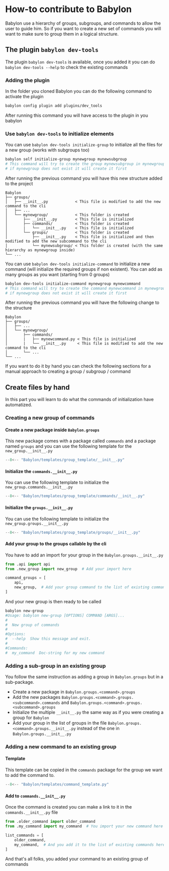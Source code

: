 # How-to contribute to Babylon

Babylon use a hierarchy of groups, subgroups, and commands to allow the user to guide him. So if you want to create a
new set of commands you will want to make sure to group them in a logical structure.

## The plugin `babylon dev-tools`

The plugin `babylon dev-tools` is available, once you added it you can do `babylon dev-tools --help` to check the existing commands

### Adding the plugin

In the folder you cloned Babylon you can do the following command to activate the plugin

```bash
babylon config plugin add plugins/dev_tools
```

After running this command you will have access to the plugin in you babylon

### Use `babylon dev-tools` to initialize elements

You can use `babylon dev-tools initialize-group` to initialize all the files for a new group (works with subgroups too)

```bash
babylon self initialize-group mynewgroup mynewsubgroup
# This command will try to create the group mynewsubgroup in mynewgroup
# if mynewgroup does not exist it will create it first
```

After running the previous command you will have this new structure added to the project

```text
Babylon
├── groups/
│   ├── __init__.py            < This file is modified to add the new command to the cli
│   ├── ...
│   └── mynewgroup/            < This folder is created
│       ├── __init__.py        < This file is initialized
│       ├── commands/          < This folder is created
│       |   └── __init__.py    < This file is initialized
│       └── groups/            < This folder is created
│           ├── __init__.py    < This file is initialized and then modified to add the new subcommand to the cli
│           └── mynewsubgroup/ < This folder is created (with the same hierarchy as mynewgroup inside)
└── ...
```

You can use `babylon dev-tools initialize-command` to initialize a new command (will initialize the required groups if non
existent). You can add as many groups as you want (starting from 0 groups)

```bash
babylon dev-tools initialize-command mynewgroup mynewcommand
# This command will try to create the command mynewcommand in mynewgroup
# if mynewgroup does not exist it will create it first
```

After running the previous command you will have the following change to the structure

```text
Babylon
├── groups/
│   ├── ...
│   └── mynewgroup/
│       ├── commands/
│       |   ├── mynewcommand.py < This file is initialized
│       |   └── __init__.py     < This file is modified to add the new command to the cli
│       └── ...
└── ...
```

If you want to do it by hand you can check the following sections for a manual approach to creating a group / subgroup /
command

## Create files by hand

In this part you will learn to do what the commands of initialization have automatized.

### Creating a new group of commands

#### Create a new package inside `Babylon.groups`

This new package comes with a package called `commands` and a package named `groups` and you can use the following
template for the `new_group.__init__.py`

```python
--8<-- "Babylon/templates/group_template/__init__.py"
```

#### Initialize the `commands.__init__.py`

You can use the following template to initialize the `new_group.commands.__init__.py`

```python
--8<-- "Babylon/templates/group_template/commands/__init__.py"
```

#### Initialize the `groups.__init__.py`

You can use the following template to initialize the `new_group.groups.__init__.py`

```python
--8<-- "Babylon/templates/group_template/groups/__init__.py"
```

#### Add your group to the groups callable by the cli

You have to add an import for your group in the `Babylon.groups.__init__.py`

```python
from .api import api
from .new_group import new_group  # Add your import here

command_groups = [
    api,
    new_group,  # Add your group command to the list of existing commands
]
```

And your new group is then ready to be called

```bash
babylon new-group
#Usage: babylon new-group [OPTIONS] COMMAND [ARGS]...
#
#  New group of commands
#
#Options:
#  --help  Show this message and exit.
#
#Commands:
#  my_command  Doc-string for my new command
```

### Adding a sub-group in an existing group

You follow the same instruction as adding a group in `Babylon.groups` but in a sub-package.

- Create a new package in `Babylon.groups.<command>.groups`
- Add the new packages `Babylon.groups.<command>.groups.<subcommand>.commands`
  and `Babylon.groups.<command>.groups.<subcommand>.groups`
- Initialize the multiple `__init__.py` the same way as if you were creating a group for `Babylon`
- Add your group in the list of groups in the file `Babylon.groups.<command>.groups.__init__.py` instead of the one
  in `Babylon.groups.__init__.py`

### Adding a new command to an existing group

#### Template

This template can be copied in the `commands` package for the group we want to add the command to.

```python
--8<-- "Babylon/templates/command_template.py"
```

#### Add to `commands.__init__.py`

Once the command is created you can make a link to it in the `commands.__init__.py` file

```python
from .older_command import older_command
from .my_command import my_command  # You import your new command here

list_commands = [
    older_command,
    my_command,  # And you add it to the list of existing commands here
]
```

And that's all folks, you added your command to an existing group of commands